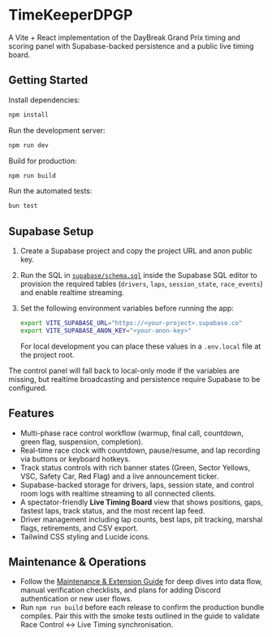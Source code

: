 # TimeKeeperDPGP

A Vite + React implementation of the DayBreak Grand Prix timing and scoring panel with Supabase-backed persistence and a public live timing board.

## Getting Started

Install dependencies:

```bash
npm install
```

Run the development server:

```bash
npm run dev
```

Build for production:

```bash
npm run build
```

Run the automated tests:

```bash
bun test
```

## Supabase Setup

1. Create a Supabase project and copy the project URL and anon public key.
2. Run the SQL in [`supabase/schema.sql`](./supabase/schema.sql) inside the Supabase SQL editor to provision the required tables (`drivers`, `laps`, `session_state`, `race_events`) and enable realtime streaming.
3. Set the following environment variables before running the app:

   ```bash
   export VITE_SUPABASE_URL="https://<your-project>.supabase.co"
   export VITE_SUPABASE_ANON_KEY="<your-anon-key>"
   ```

   For local development you can place these values in a `.env.local` file at the project root.

The control panel will fall back to local-only mode if the variables are missing, but realtime broadcasting and persistence require Supabase to be configured.

## Features

- Multi-phase race control workflow (warmup, final call, countdown, green flag, suspension, completion).
- Real-time race clock with countdown, pause/resume, and lap recording via buttons or keyboard hotkeys.
- Track status controls with rich banner states (Green, Sector Yellows, VSC, Safety Car, Red Flag) and a live announcement ticker.
- Supabase-backed storage for drivers, laps, session state, and control room logs with realtime streaming to all connected clients.
- A spectator-friendly **Live Timing Board** view that shows positions, gaps, fastest laps, track status, and the most recent lap feed.
- Driver management including lap counts, best laps, pit tracking, marshal flags, retirements, and CSV export.
- Tailwind CSS styling and Lucide icons.

## Maintenance & Operations

- Follow the [Maintenance & Extension Guide](./docs/MAINTENANCE_GUIDE.md) for deep dives into data flow, manual verification checklists, and plans for adding Discord authentication or new user flows.
- Run `npm run build` before each release to confirm the production bundle compiles. Pair this with the smoke tests outlined in the guide to validate Race Control ↔ Live Timing synchronisation.
